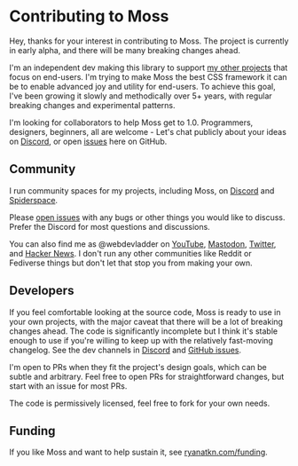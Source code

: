 # Contributing to Moss

Hey, thanks for your interest in contributing to Moss.
The project is currently in early alpha,
and there will be many breaking changes ahead.

I'm an independent dev making this library to support [my other projects](http://www.ryanatkn.com/)
that focus on end-users.
I'm trying to make Moss the best CSS framework it can be
to enable advanced joy and utility for end-users.
To achieve this goal, I've been growing it slowly and methodically over 5+ years,
with regular breaking changes and experimental patterns.

I'm looking for collaborators to help Moss get to 1.0.
Programmers, designers, beginners, all are welcome -
Let's chat publicly about your ideas
on [Discord](https://discord.gg/YU5tyeK72X),
or open [issues](https://github.com/ryanatkn/moss) here on GitHub.

## Community

I run community spaces for my projects, including Moss,
on [Discord](https://discord.gg/YU5tyeK72X)
and [Spiderspace](https://www.spiderspace.org/).

Please [open issues](https://github.com/ryanatkn/Moss/issues) with any bugs
or other things you would like to discuss.
Prefer the Discord for most questions and discussions.

You can also find me as @webdevladder on
[YouTube](https://www.youtube.com/@webdevladder),
[Mastodon](https://mastodon.social/@webdevladder),
[Twitter](https://twitter.com/webdevladder),
and [Hacker News](https://news.ycombinator.com/user?id=webdevladder).
I don't run any other communities like Reddit or Fediverse things
but don't let that stop you from making your own.

## Developers

If you feel comfortable looking at the source code,
Moss is ready to use in your own projects,
with the major caveat that there will be a lot of breaking changes ahead.
The code is significantly incomplete but I think it's stable enough to use
if you're willing to keep up with the relatively fast-moving changelog.
See the dev channels in [Discord](https://discord.gg/YU5tyeK72X)
and [GitHub issues](https://github.com/ryanatkn/Moss/issues).

I'm open to PRs when they fit the project's design goals, which can be subtle and arbitrary.
Feel free to open PRs for straightforward changes, but start with an issue for most PRs.

The code is permissively licensed, feel free to fork for your own needs.

## Funding

If you like Moss and want to help sustain it,
see [ryanatkn.com/funding](https://www.ryanatkn.com/funding).
